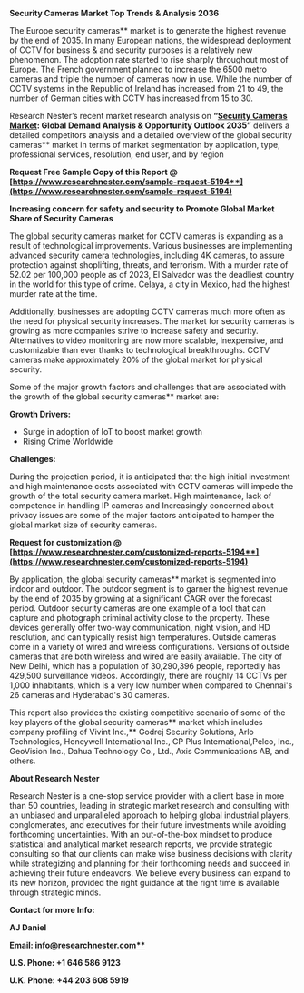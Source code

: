 ﻿<a name="_hlk143594058"></a>**Security Cameras Market Top Trends & Analysis 2036**

The Europe security cameras** market is to generate the highest revenue by the end of 2035. In many European nations, the widespread deployment of CCTV for business & and security purposes is a relatively new phenomenon. The adoption rate started to rise sharply throughout most of Europe. The French government planned to increase the 6500 metro cameras and triple the number of cameras now in use. While the number of CCTV systems in the Republic of Ireland has increased from 21 to 49, the number of German cities with CCTV has increased from 15 to 30.

Research Nester’s recent market research analysis on **“[Security Cameras Market](https://www.researchnester.com/reports/security-cameras-market/5194): Global Demand Analysis & Opportunity Outlook 2035”** delivers a detailed competitors analysis and a detailed overview of the global security cameras** market in terms of market segmentation by application, type, professional services, resolution, end user, and by region

**Request Free Sample Copy of this Report @ [https://www.researchnester.com/sample-request-5194**](https://www.researchnester.com/sample-request-5194)**

**Increasing concern for safety and security to Promote Global Market Share of Security Cameras**

The global security cameras market for CCTV cameras is expanding as a result of technological improvements. Various businesses are implementing advanced security camera technologies, including 4K cameras, to assure protection against shoplifting, threats, and terrorism. With a murder rate of 52.02 per 100,000 people as of 2023, El Salvador was the deadliest country in the world for this type of crime. Celaya, a city in Mexico, had the highest murder rate at the time.

Additionally, businesses are adopting CCTV cameras much more often as the need for physical security increases. The market for security cameras is growing as more companies strive to increase safety and security. Alternatives to video monitoring are now more scalable, inexpensive, and customizable than ever thanks to technological breakthroughs. CCTV cameras make approximately 20% of the global market for physical security.

Some of the major growth factors and challenges that are associated with the growth of the global security cameras** market are:

**Growth Drivers:**

- Surge in adoption of IoT to boost market growth
- Rising Crime Worldwide

**Challenges:**

During the projection period, it is anticipated that the high initial investment and high maintenance costs associated with CCTV cameras will impede the growth of the total security camera market. High maintenance, lack of competence in handling IP cameras and Increasingly concerned about privacy issues are some of the major factors anticipated to hamper the global market size of security cameras.

**Request for customization @ [https://www.researchnester.com/customized-reports-5194**](https://www.researchnester.com/customized-reports-5194)**

By application, the global security cameras** market is segmented into indoor and outdoor. The outdoor segment is to garner the highest revenue by the end of 2035 by growing at a significant CAGR over the forecast period. Outdoor security cameras are one example of a tool that can capture and photograph criminal activity close to the property. These devices generally offer two-way communication, night vision, and HD resolution, and can typically resist high temperatures. Outside cameras come in a variety of wired and wireless configurations. Versions of outside cameras that are both wireless and wired are easily available. The city of New Delhi, which has a population of 30,290,396 people, reportedly has 429,500 surveillance videos. Accordingly, there are roughly 14 CCTVs per 1,000 inhabitants, which is a very low number when compared to Chennai's 26 cameras and Hyderabad's 30 cameras.

This report also provides the existing competitive scenario of some of the key players of the global security cameras** market which includes company profiling of Vivint Inc.,** Godrej Security Solutions, Arlo Technologies, Honeywell International Inc., CP Plus International,Pelco, Inc., GeoVision Inc., Dahua Technology Co., Ltd., Axis Communications AB, and others.

**About Research Nester**

Research Nester is a one-stop service provider with a client base in more than 50 countries, leading in strategic market research and consulting with an unbiased and unparalleled approach to helping global industrial players, conglomerates, and executives for their future investments while avoiding forthcoming uncertainties. With an out-of-the-box mindset to produce statistical and analytical market research reports, we provide strategic consulting so that our clients can make wise business decisions with clarity while strategizing and planning for their forthcoming needs and succeed in achieving their future endeavors. We believe every business can expand to its new horizon, provided the right guidance at the right time is available through strategic minds.

**Contact for more Info:**

**AJ Daniel**

**Email: [info@researchnester.com**](mailto:info@researchnester.com)**

**U.S. Phone: +1 646 586 9123** 

**U.K. Phone: +44 203 608 5919**

